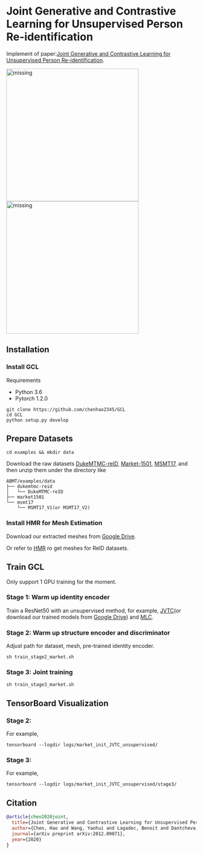 # Joint Generative and Contrastive Learning for Unsupervised Person Re-identification

Implement of paper:[Joint Generative and Contrastive Learning for Unsupervised Person Re-identification](https://arxiv.org/pdf/2012.09071.pdf).

<p float="left">
    <img src="figs/supp1.png" height="350" alt='missing'>
    <img src="figs/supp3.png" height="350" alt='missing'>
</p>

## Installation

### Install GCL
Requirements
* Python 3.6
* Pytorch 1.2.0
```shell
git clone https://github.com/chenhao2345/GCL
cd GCL
python setup.py develop
```

## Prepare Datasets

```shell
cd examples && mkdir data
```
Download the raw datasets [DukeMTMC-reID](https://arxiv.org/abs/1609.01775), [Market-1501](https://www.cv-foundation.org/openaccess/content_iccv_2015/papers/Zheng_Scalable_Person_Re-Identification_ICCV_2015_paper.pdf), [MSMT17](https://arxiv.org/abs/1711.08565),
and then unzip them under the directory like
```
ABMT/examples/data
├── dukemtmc-reid
│   └── DukeMTMC-reID
├── market1501
└── msmt17
    └── MSMT17_V1(or MSMT17_V2)
```

### Install HMR for Mesh Estimation
Download our extracted meshes from [Google Drive](https://drive.google.com/drive/folders/1N6c8G5m_RCY2TbwHd9C954qjW6wA8to2?usp=sharing).

Or refer to [HMR](https://github.com/akanazawa/hmr) ro get meshes for ReID datasets.

## Train GCL
Only support 1 GPU training for the moment.
### Stage 1: Warm up identity encoder
Train a ResNet50 with an unsupervised method, for example, [JVTC](https://github.com/ljn114514/JVTC)(or download our trained models from [Google Drive](https://drive.google.com/drive/folders/1aOSPhVc0MlwSTBVMbY9V46dBS84WpXGq?usp=sharing)) and [MLC](https://github.com/kennethwdk/MLCReID).
### Stage 2: Warm up structure encoder and discriminator
Adjust path for dataset, mesh, pre-trained identity encoder. 
```shell
sh train_stage2_market.sh
```

### Stage 3: Joint training
```shell
sh train_stage3_market.sh
```
## TensorBoard Visualization
### Stage 2: 
For example,
```shell
tensorboard --logdir logs/market_init_JVTC_unsupervised/
```
### Stage 3: 
For example,
```shell
tensorboard --logdir logs/market_init_JVTC_unsupervised/stage3/
```

## Citation
```bibtex
@article{chen2020joint,
  title={Joint Generative and Contrastive Learning for Unsupervised Person Re-identification},
  author={Chen, Hao and Wang, Yaohui and Lagadec, Benoit and Dantcheva, Antitza and Bremond, Francois},
  journal={arXiv preprint arXiv:2012.09071},
  year={2020}
}
```
